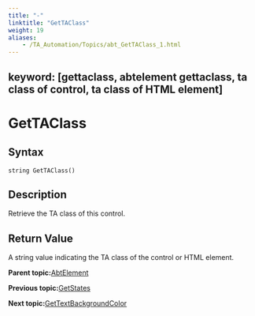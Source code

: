 ```yaml
--- 
title: "-"
linktitle: "GetTAClass"
weight: 19
aliases: 
    - /TA_Automation/Topics/abt_GetTAClass_1.html
---
```

keyword: [gettaclass, abtelement gettaclass, ta class of control, ta class of HTML element]
---

# GetTAClass

## Syntax

`string GetTAClass()`

## Description

Retrieve the TA class of this control.

## Return Value

A string value indicating the TA class of the control or HTML element.

**Parent topic:**[AbtElement](/TA_Automation/Topics/abt_AbtElement.html)

**Previous topic:**[GetStates](/TA_Automation/Topics/abt_GetStates_1.html)

**Next topic:**[GetTextBackgroundColor](/TA_Automation/Topics/abt_AbtGetTextBackgroundColor_AbtElement.html)

